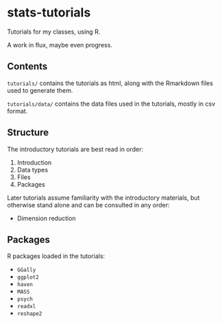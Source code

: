 # stats-tutorials

Tutorials for my classes, using R.

A work in flux, maybe even progress.

## Contents

`tutorials/` contains the tutorials as html, along with the Rmarkdown files used to generate them.

`tutorials/data/` contains the data files used in the tutorials, mostly in csv format.

## Structure

The introductory tutorials are best read in order:

1. Introduction
2. Data types
3. Files
4. Packages

Later tutorials assume familiarity with the introductory materials, but otherwise stand alone and can be consulted in any order:

* Dimension reduction

## Packages

R packages loaded in the tutorials:

* `GGally`
* `ggplot2`
* `haven`
* `MASS`
* `psych`
* `readxl`
* `reshape2`
